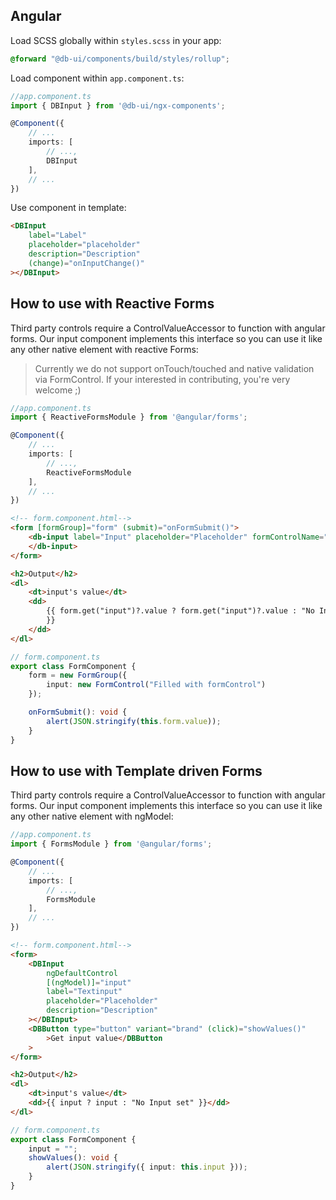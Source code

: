 <!--
SPDX-FileCopyrightText: 2025 DB Systel GmbH

SPDX-License-Identifier: Apache-2.0
-->

## Angular

Load SCSS globally within `styles.scss` in your app:

```scss
@forward "@db-ui/components/build/styles/rollup";
```

Load component within `app.component.ts`:

```ts app.component.ts
//app.component.ts
import { DBInput } from '@db-ui/ngx-components';

@Component({
	// ...
	imports: [
		// ...,
		DBInput
    ],
	// ...
})
```

Use component in template:

```html
<DBInput
	label="Label"
	placeholder="placeholder"
	description="Description"
	(change)="onInputChange()"
></DBInput>
```

## How to use with Reactive Forms

Third party controls require a ControlValueAccessor to function with angular forms.
Our input component implements this interface so you can use it like any other native element with reactive Forms:

> Currently we do not support onTouch/touched and native validation via FormControl. If your interested in contributing, you're very welcome ;)

```ts app.component.ts
//app.component.ts
import { ReactiveFormsModule } from '@angular/forms';

@Component({
	// ...
	imports: [
		// ...,
		ReactiveFormsModule
    ],
	// ...
})
```

```html
<!-- form.component.html-->
<form [formGroup]="form" (submit)="onFormSubmit()">
	<db-input label="Input" placeholder="Placeholder" formControlName="input">
	</db-input>
</form>

<h2>Output</h2>
<dl>
	<dt>input's value</dt>
	<dd>
		{{ form.get("input")?.value ? form.get("input")?.value : "No Input set"
		}}
	</dd>
</dl>
```

```typescript
// form.component.ts
export class FormComponent {
	form = new FormGroup({
		input: new FormControl("Filled with formControl")
	});

	onFormSubmit(): void {
		alert(JSON.stringify(this.form.value));
	}
}
```

## How to use with Template driven Forms

Third party controls require a ControlValueAccessor to function with angular forms.
Our input component implements this interface so you can use it like any other native element with ngModel:

```ts app.component.ts
//app.component.ts
import { FormsModule } from '@angular/forms';

@Component({
	// ...
	imports: [
		// ...,
		FormsModule
    ],
	// ...
})
```

```html
<!-- form.component.html-->
<form>
	<DBInput
		ngDefaultControl
		[(ngModel)]="input"
		label="Textinput"
		placeholder="Placeholder"
		description="Description"
	></DBInput>
	<DBButton type="button" variant="brand" (click)="showValues()"
		>Get input value</DBButton
	>
</form>

<h2>Output</h2>
<dl>
	<dt>input's value</dt>
	<dd>{{ input ? input : "No Input set" }}</dd>
</dl>
```

```typescript
// form.component.ts
export class FormComponent {
	input = "";
	showValues(): void {
		alert(JSON.stringify({ input: this.input }));
	}
}
```
